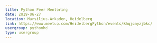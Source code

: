 ```yaml
---
title: Python Peer Mentoring
date: 2019-06-27
location: Marsilius-Arkaden, Heidelberg
link: https://www.meetup.com/HeidelbergPython/events/khqjcnyzjbkc/
usergroup: pythonhd
type: usergroup
---
```

